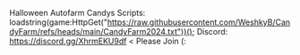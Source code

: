 Halloween Autofarm Candys Scripts: loadstring(game:HttpGet("https://raw.githubusercontent.com/WeshkyB/CandyFarm/refs/heads/main/CandyFarm2024.txt"))();
                                                                                                                                                                                                                                                                        Discord: https://discord.gg/XhrmEKU9df < Please Join (:
 
